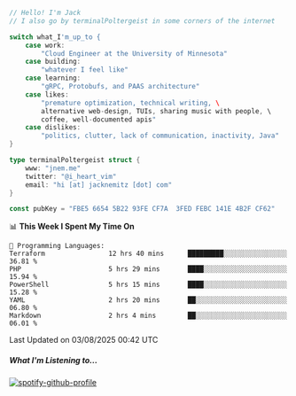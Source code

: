 ```go
// Hello! I'm Jack
// I also go by terminalPoltergeist in some corners of the internet

switch what_I'm_up_to {
    case work:
        "Cloud Engineer at the University of Minnesota"
    case building:
        "whatever I feel like"
    case learning:
        "gRPC, Protobufs, and PAAS architecture"
    case likes:
        "premature optimization, technical writing, \
        alternative web-design, TUIs, sharing music with people, \
        coffee, well-documented apis"
    case dislikes:
        "politics, clutter, lack of communication, inactivity, Java"
}

type terminalPoltergeist struct {
    www: "jnem.me"
    twitter: "@i_heart_vim"
    email: "hi [at] jacknemitz [dot] com"
}

const pubKey = "FBE5 6654 5B22 93FE CF7A  3FED FEBC 141E 4B2F CF62"
```

<!--START_SECTION:waka-->
📊 **This Week I Spent My Time On** 

```text
💬 Programming Languages: 
Terraform                12 hrs 40 mins      █████████░░░░░░░░░░░░░░░░   36.81 % 
PHP                      5 hrs 29 mins       ████░░░░░░░░░░░░░░░░░░░░░   15.94 % 
PowerShell               5 hrs 15 mins       ████░░░░░░░░░░░░░░░░░░░░░   15.28 % 
YAML                     2 hrs 20 mins       ██░░░░░░░░░░░░░░░░░░░░░░░   06.80 % 
Markdown                 2 hrs 4 mins        ██░░░░░░░░░░░░░░░░░░░░░░░   06.01 % 
```


 Last Updated on 03/08/2025 00:42 UTC
<!--END_SECTION:waka-->

##### What I'm Listening to...

[![spotify-github-profile](https://jnem.me/listening-item?maxAge=2592000)](https://jnem.me/listening)
